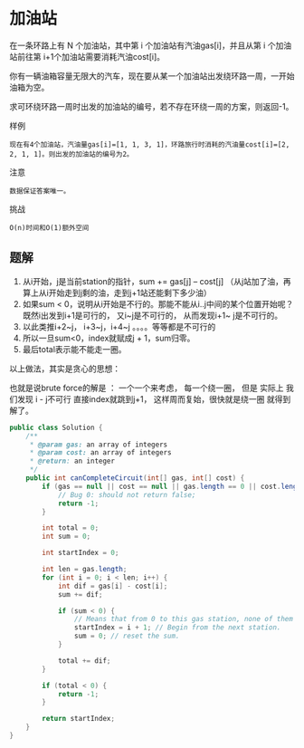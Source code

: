 # 加油站

在一条环路上有 N 个加油站，其中第 i 个加油站有汽油gas[i]，并且从第 i 个加油站前往第 i+1个加油站需要消耗汽油cost[i]。

你有一辆油箱容量无限大的汽车，现在要从某一个加油站出发绕环路一周，一开始油箱为空。

求可环绕环路一周时出发的加油站的编号，若不存在环绕一周的方案，则返回-1。

样例

    现在有4个加油站，汽油量gas[i]=[1, 1, 3, 1]，环路旅行时消耗的汽油量cost[i]=[2, 2, 1, 1]。则出发的加油站的编号为2。

注意

    数据保证答案唯一。

挑战

    O(n)时间和O(1)额外空间

## 题解

1. 从i开始，j是当前station的指针，sum += gas[j] – cost[j] （从j站加了油，再算上从i开始走到j剩的油，走到j+1站还能剩下多少油）
2. 如果sum < 0，说明从i开始是不行的。那能不能从i..j中间的某个位置开始呢？既然i出发到i+1是可行的， 又i~j是不可行的， 从而发现i+1~ j是不可行的。
3. 以此类推i+2~j， i+3~j，i+4~j 。。。。等等都是不可行的
4. 所以一旦sum<0，index就赋成j + 1，sum归零。
5. 最后total表示能不能走一圈。

以上做法，其实是贪心的思想：

也就是说brute force的解是 ： 一个一个来考虑， 每一个绕一圈， 但是 实际上 我们发现 i - j不可行 直接index就跳到j+1， 这样周而复始，很快就是绕一圈 就得到解了。

```java
public class Solution {
    /**
     * @param gas: an array of integers
     * @param cost: an array of integers
     * @return: an integer
     */
    public int canCompleteCircuit(int[] gas, int[] cost) {
        if (gas == null || cost == null || gas.length == 0 || cost.length == 0) {
            // Bug 0: should not return false;
            return -1;
        }

        int total = 0;
        int sum = 0;

        int startIndex = 0;

        int len = gas.length;
        for (int i = 0; i < len; i++) {
            int dif = gas[i] - cost[i];
            sum += dif;

            if (sum < 0) {
                // Means that from 0 to this gas station, none of them can be the solution.
                startIndex = i + 1; // Begin from the next station.
                sum = 0; // reset the sum.
            }

            total += dif;
        }

        if (total < 0) {
            return -1;
        }

        return startIndex;
    }
}

```